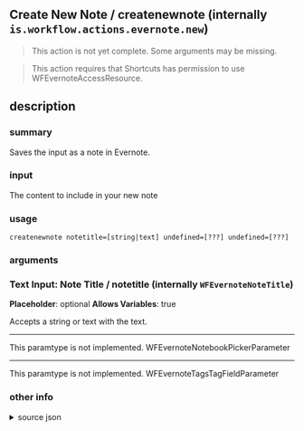 
## Create New Note / createnewnote (internally `is.workflow.actions.evernote.new`)

> This action is not yet complete. Some arguments may be missing.


> This action requires that Shortcuts has permission to use WFEvernoteAccessResource.


## description
### summary
Saves the input as a note in Evernote.

### input
The content to include in your new note


### usage
`createnewnote notetitle=[string|text] undefined=[???] undefined=[???]`

### arguments
### Text Input: Note Title / notetitle (internally `WFEvernoteNoteTitle`)
**Placeholder**: optional
**Allows Variables**: true


Accepts a string 
or text
with the text.

---

This paramtype is not implemented. WFEvernoteNotebookPickerParameter

---

This paramtype is not implemented. WFEvernoteTagsTagFieldParameter

### other info

<details><summary>source json</summary>
```json
{
	"ActionClass": "WFEvernoteCreateAction",
	"ActionKeywords": [
		"make",
		"save"
	],
	"AppIdentifier": "com.evernote.iPhone.Evernote",
	"Category": "Documents",
	"Description": {
		"DescriptionInput": "The content to include in your new note",
		"DescriptionSummary": "Saves the input as a note in Evernote."
	},
	"Input": {
		"Multiple": true,
		"Required": true,
		"Types": [
			"WFContentItem"
		]
	},
	"Name": "Create New Note",
	"Output": {
		"Multiple": false,
		"OutputName": "New Note",
		"Types": [
			"ENNoteRef"
		]
	},
	"Parameters": [
		{
			"Class": "WFTextInputParameter",
			"Key": "WFEvernoteNoteTitle",
			"Label": "Note Title",
			"Placeholder": "optional"
		},
		{
			"Class": "WFEvernoteNotebookPickerParameter",
			"Description": "The notebook in which to save your new note (optional)",
			"Key": "WFEvernoteNotebook",
			"Label": "Notebook"
		},
		{
			"Class": "WFEvernoteTagsTagFieldParameter",
			"Description": "A list of tags to apply to the new note (optional)",
			"Key": "WFEvernoteTags",
			"Label": "Tags",
			"Placeholder": "optional"
		}
	],
	"RequiredResources": [
		"WFEvernoteAccessResource"
	]
}
```
</details>
